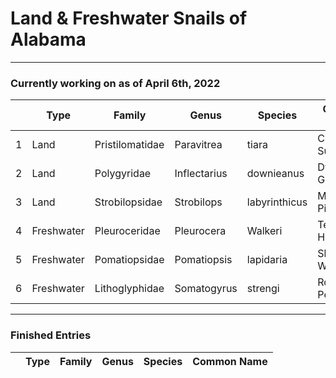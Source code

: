 # Land & Freshwater Snails of Alabama

--------------

### Currently working on as of April 6th, 2022

|   | Type | Family | Genus | Species | Common Name | 
|---|------|--------|-------|---------|-------------|
| 1 |Land | Pristilomatidae	| Paravitrea |	tiara | Crowned Supercoil | 
| 2 | Land | Polygyridae | Inflectarius | downieanus | Dwarf Globelet | 
| 3 | Land | Strobilopsidae | Strobilops | labyrinthicus | Maze Pincone | 
| 4 | Freshwater | Pleuroceridae | Pleurocera | Walkeri | Telescope Hornsnail |
| 5 | Freshwater | Pomatiopsidae | Pomatiopsis | lapidaria | Slender Walker | 
| 6 | Freshwater | Lithoglyphidae | Somatogyrus | strengi | Rolling Pebblesnail | 

--------

### Finished Entries
|   | Type | Family | Genus | Species | Common Name | 
|---|------|--------|-------|---------|-------------|
